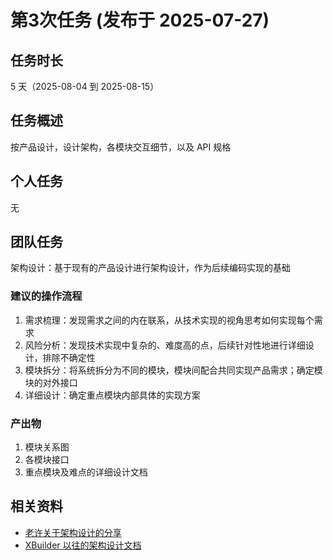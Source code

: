 # 第3次任务 (发布于 2025-07-27)

## 任务时长

5 天（2025-08-04 到 2025-08-15）

## 任务概述

按产品设计，设计架构，各模块交互细节，以及 API 规格

## 个人任务

无

## 团队任务

架构设计：基于现有的产品设计进行架构设计，作为后续编码实现的基础

### 建议的操作流程

1. 需求梳理：发现需求之间的内在联系，从技术实现的视角思考如何实现每个需求
2. 风险分析：发现技术实现中复杂的、难度高的点，后续针对性地进行详细设计，排除不确定性
3. 模块拆分：将系统拆分为不同的模块，模块间配合共同实现产品需求；确定模块的对外接口
4. 详细设计：确定重点模块内部具体的实现方案

### 产出物

1. 模块关系图
2. 各模块接口
3. 重点模块及难点的详细设计文档

## 相关资料

* [老许关于架构设计的分享](https://www.bilibili.com/video/BV1VK411b7fg/)
* [XBuilder 以往的架构设计文档](https://github.com/goplus/builder/blob/dev/docs/develop/)
